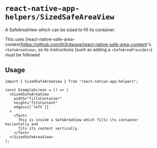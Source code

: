 # `react-native-app-helpers/SizedSafeAreaView`

A SafeAreaView which can be sized to fill its container.

This uses
[react-native-safe-area-context]https://github.com/th3rdwave/react-native-safe-area-context)'s
`<SafeAreaView>`, so its instructions (such as adding a `<SafeAreaProvider>`)
must be followed.

## Usage

```tsx
import { SizedSafeAreaView } from "react-native-app-helpers";

const ExampleScreen = () => (
  <SizedSafeAreaView
    width="fillsContainer"
    height="fitsContent"
    edges={[`left`]}
  >
    <Text>
      This is inside a SafeAreaView which fills its container horiontally and
      fits its content vertically.
    </Text>
  </SizedSafeAreaView>
);
```

